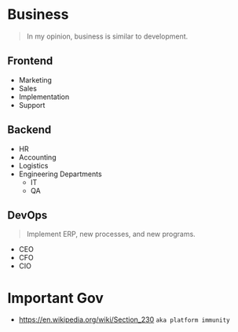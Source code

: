 # Business

> In my opinion, business is similar to development.

## Frontend

- Marketing
- Sales
- Implementation
- Support

## Backend

- HR
- Accounting
- Logistics
- Engineering Departments
  - IT
  - QA

## DevOps

> Implement ERP, new processes, and new programs.

- CEO
- CFO
- CIO

# Important Gov

- <https://en.wikipedia.org/wiki/Section_230> `aka platform immunity`
